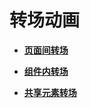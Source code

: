 # 转场动画<a name="ZH-CN_TOPIC_0000001193075094"></a>

-   **[页面间转场](ts-page-transition-animation.md)**  

-   **[组件内转场](ts-transition-animation-component.md)**  

-   **[共享元素转场](ts-transition-animation-shared-elements.md)**  


